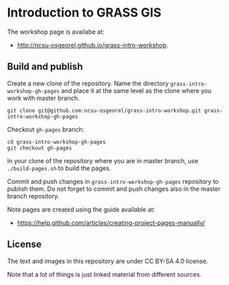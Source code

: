 Introduction to GRASS GIS
=========================

The workshop page is availabe at:

*  http://ncsu-osgeorel.github.io/grass-intro-workshop.

Build and publish
-----------------

Create a new clone of the repository. Name the directory `grass-intro-workshop-gh-pages` and place it at the same level as the clone where you work with master branch.

    git clone git@github.com:ncsu-osgeorel/grass-intro-workshop.git grass-intro-workshop-gh-pages

Checkout `gh-pages` branch:

    cd grass-intro-workshop-gh-pages
    git checkout gh-pages

In your clone of the repository where you are in master branch, use `./build-pages.sh` to build the pages.

Commit and push changes in `grass-intro-workshop-gh-pages` repository to publish them. Do not forget to commit and push changes also in the master branch repository.

Note pages are created using the guide available at:

* https://help.github.com/articles/creating-project-pages-manually/


License
-------

The text and images in this repository are under CC BY-SA 4.0 license.

Note that a lot of things is just linked material from different sources.
